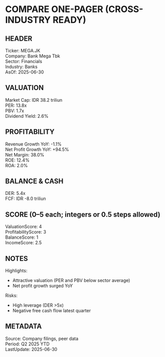 # COMPARE ONE-PAGER (CROSS-INDUSTRY READY)

## HEADER
Ticker: MEGA.JK  
Company: Bank Mega Tbk  
Sector: Financials  
Industry: Banks  
AsOf: 2025-06-30

## VALUATION
Market Cap: IDR 38.2 triliun  
PER: 13.8x  
PBV: 1.7x  
Dividend Yield: 2.6%

## PROFITABILITY
Revenue Growth YoY: -1.1%  
Net Profit Growth YoY: +94.5%  
Net Margin: 38.0%  
ROE: 12.4%  
ROA: 2.0%

## BALANCE & CASH
DER: 5.4x  
FCF: IDR -8.0 triliun

## SCORE (0–5 each; integers or 0.5 steps allowed)
ValuationScore: 4  
ProfitabilityScore: 3  
BalanceScore: 1  
IncomeScore: 2.5

## NOTES
Highlights:
- Attractive valuation (PER and PBV below sector average)
- Net profit growth surged YoY

Risks:
- High leverage (DER >5x)
- Negative free cash flow latest quarter

## METADATA
Source: Company filings, peer data  
Period: Q2 2025 YTD  
LastUpdate: 2025-06-30